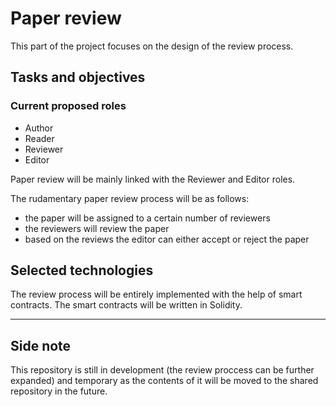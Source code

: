 # Paper review

This part of the project focuses on the design of the review process.

## Tasks and objectives

### Current proposed roles
- Author
- Reader
- Reviewer
- Editor

Paper review will be mainly linked with the Reviewer and Editor roles.

The rudamentary paper review process will be as follows:
-   the paper will be assigned to a certain number of reviewers
-   the reviewers will review the paper
-   based on the reviews the editor can either accept or reject the paper

## Selected technologies

The review process will be entirely implemented with the help of smart contracts. The smart contracts will be written in Solidity.

---
## Side note
This repository is still in development (the review proccess can be further expanded) and temporary as the contents of it will be moved to the shared repository in the future.